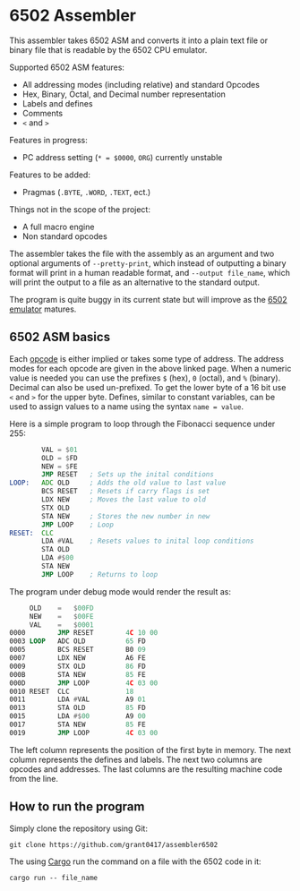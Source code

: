 # 6502 Assembler

This assembler takes 6502 ASM and converts it into a plain text file
or binary file that is readable by the 6502 CPU emulator. 

Supported 6502 ASM features:
 * All addressing modes (including relative) and standard Opcodes
 * Hex, Binary, Octal, and Decimal number representation
 * Labels and defines
 * Comments
  * `<` and `>`
  
Features in progress:
  * PC address setting (`* = $0000`, `ORG`) currently unstable

Features to be added:
 * Pragmas (`.BYTE`, `.WORD`, `.TEXT`, ect.)
 
Things not in the scope of the project:
 * A full macro engine
 * Non standard opcodes
 
The assembler takes the file with the assembly as an argument and two optional 
arguments of `--pretty-print`, which instead of outputting a binary format will 
print in a human readable format, and `--output file_name`, which will print the 
output to a file as an alternative to the standard output.

The program is quite buggy in its current state but will improve as the [6502
emulator](https://github.com/grant0417/emu6502) matures.
 
## 6502 ASM basics 

Each [opcode](https://www.masswerk.at/6502/6502_instruction_set.html) 
is either implied or takes some type of address. The address modes for each opcode
are given in the above linked page. When a numeric value is needed you can
use the prefixes `$` (hex), `0` (octal), and `%` (binary). Decimal can also be used 
un-prefixed. To get the lower byte of a 16 bit use `<` and `>` for the upper byte. 
Defines, similar to constant variables, can be used to assign values to a name using
the syntax `name = value`.

Here is a simple program to loop through the Fibonacci sequence under 255:
```asm
        VAL = $01
        OLD = $FD
        NEW = $FE
        JMP RESET   ; Sets up the inital conditions
LOOP:   ADC OLD     ; Adds the old value to last value
        BCS RESET   ; Resets if carry flags is set
        LDX NEW     ; Moves the last value to old
        STX OLD
        STA NEW     ; Stores the new number in new
        JMP LOOP    ; Loop
RESET:  CLC
        LDA #VAL    ; Resets values to inital loop conditions
        STA OLD
        LDA #$00
        STA NEW
        JMP LOOP    ; Returns to loop
```

The program under debug mode would render the result as: 
```asm
     OLD    =   $00FD
     NEW    =   $00FE
     VAL    =   $0001
0000        JMP RESET        4C 10 00 
0003 LOOP   ADC OLD          65 FD 
0005        BCS RESET        B0 09 
0007        LDX NEW          A6 FE 
0009        STX OLD          86 FD 
000B        STA NEW          85 FE 
000D        JMP LOOP         4C 03 00 
0010 RESET  CLC              18 
0011        LDA #VAL         A9 01 
0013        STA OLD          85 FD 
0015        LDA #$00         A9 00 
0017        STA NEW          85 FE 
0019        JMP LOOP         4C 03 00 
```

The left column represents the position of the first byte in memory. The next
column represents the defines and labels. The next two columns are opcodes and
addresses. The last columns are the resulting machine code from the line.

## How to run the program

Simply clone the repository using Git:

```shell script
git clone https://github.com/grant0417/assembler6502
```

The using [Cargo](https://www.rust-lang.org/learn/get-started) 
run the command on a file with the 6502 code in it:

```shell script
cargo run -- file_name
```
